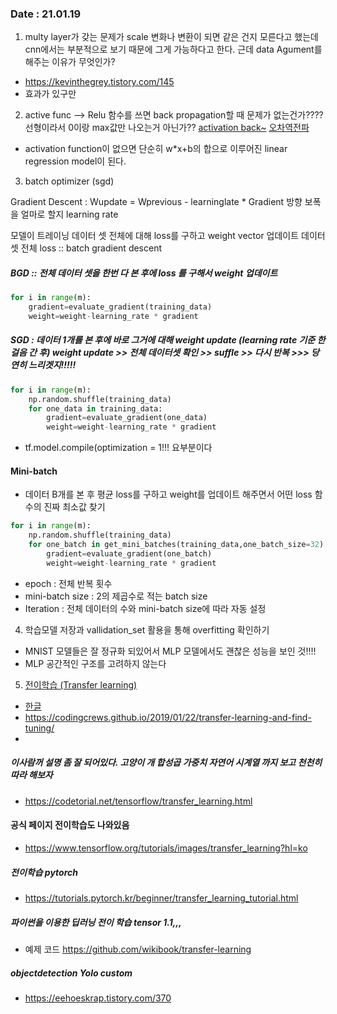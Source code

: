### Date : 21.01.19
1. multy layer가 갖는 문제가 scale 변화나 변환이 되면 같은 건지 모른다고 했는데 cnn에서는 부분적으로 보기 때문에 그게 가능하다고 한다. 근데 data Agument를 해주는 이유가 무엇인가? 
- https://kevinthegrey.tistory.com/145
- 효과가 있구만


2. active func --> Relu 함수를 쓰면 back propagation할 때 문제가 없는건가????선형이라서 0이랑 max값만 나오는거 아닌가??
[activation back~](https://medium.com/@snaily16/what-why-and-which-activation-functions-b2bf748c0441)
[오차역전파](https://ratsgo.github.io/deep%20learning/2017/05/14/backprop/)
- activation function이 없으면 단순히 w*x+b의 합으로 이루어진 linear regression model이 된다.


3. batch optimizer (sgd)

Gradient Descent : Wupdate = Wprevious - learninglate * Gradient 방향
보폭을 얼마로 할지 learning rate

모델이 트레이닝 데이터 셋 전체에 대해 loss를 구하고 weight vector 업데이트
데이터셋 전체 loss :: batch gradient descent

##### BGD :: 전체 데이터 셋을 한번 다 본 후에 loss 를 구해서 weight 업데이트 
```python
for i in range(m):
	gradient=evaluate_gradient(training_data)
	weight=weight-learning_rate * gradient
```

##### SGD : 데이터 1개를 본 후에 바로 그거에 대해 weight update (learning rate 기준 한걸음 간 후) weight update >> 전체 데이터셋 확인 >> suffle >> 다시 반복  >>> 당연히 느리겟지!!!!!

```python
for i in range(m):
	np.random.shuffle(training_data)
	for one_data in training_data:
		gradient=evaluate_gradient(one_data)
		weight=weight-learning_rate * gradient
```

- tf.model.compile(optimization = 1!!! 요부분이다

#### Mini-batch 
- 데이터 B개를 본 후 평균 loss를 구하고 weight를 업데이트 해주면서 어떤 loss 함수의 진짜 최소값 찾기
```python
for i in range(m):
	np.random.shuffle(training_data)
	for one_batch in get_mini_batches(training_data,one_batch_size=32):
		gradient=evaluate_gradient(one_batch)
		weight=weight-learning_rate * gradient
```

- epoch : 전체 반복 횟수
- mini-batch size : 2의 제곱수로 적는 batch size
- Iteration : 전체 데이터의 수와 mini-batch size에 따라 자동 설정

4. 학습모델 저장과 vallidation_set 활용을 통해 overfitting 확인하기 
- MNIST 모델들은 잘 정규화 되있어서 MLP 모델에서도 괜찮은 성능을 보인 것!!!!
- MLP 공간적인 구조를 고려하지 않는다


5. [전이학습 (Transfer learning)](https://towardsdatascience.com/transfer-learning-from-pre-trained-models-f2393f124751)
- [한글](https://jeinalog.tistory.com/13)
- https://codingcrews.github.io/2019/01/22/transfer-learning-and-find-tuning/
- 
##### 이사람꺼 설명 좀 잘 되어있다. 고양이 개 합성곱 가중치 자연어 시계열 까지 보고 천천히 따라 해보자 
- https://codetorial.net/tensorflow/transfer_learning.html

#### 공식 페이지 전이학습도 나와있음
- https://www.tensorflow.org/tutorials/images/transfer_learning?hl=ko

##### 전이학습 pytorch 
- https://tutorials.pytorch.kr/beginner/transfer_learning_tutorial.html

##### 파이썬을 이용한 딥러닝 전이 학습 tensor 1.1,,,
- 예제 코드 https://github.com/wikibook/transfer-learning


##### objectdetection Yolo custom
- https://eehoeskrap.tistory.com/370





